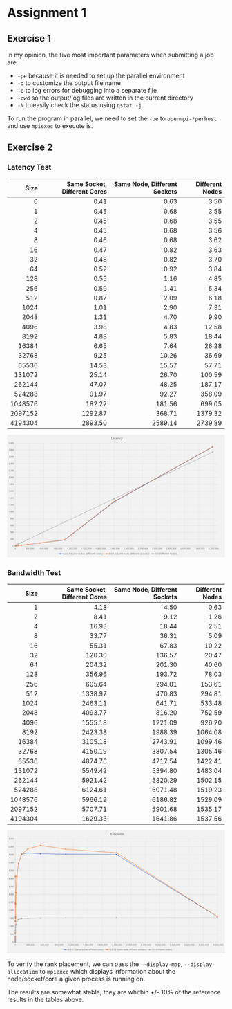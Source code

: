 # Assignment 1

## Exercise 1

In my opinion, the five most important parameters when submitting a job are:

- `-pe` because it is needed to set up the parallel environment
- `-o` to customize the output file name
- `-e` to log errors for debugging into a separate file
- `-cwd` so the output/log files are written in the current directory
- `-N` to easily check the status using `qstat -j`

To run the program in parallel, we need to set the `-pe` to `openmpi-*perhost` and use `mpiexec` to execute is.

## Exercise 2

###  Latency Test

| Size    | Same Socket, Different Cores | Same Node, Different Sockets | Different Nodes |
|--------:|-----------------------------:|-----------------------------:|----------------:|
|       0 |                         0.41 |                         0.63 |            3.50 |
|       1 |                         0.45 |                         0.68 |            3.55 |
|       2 |                         0.45 |                         0.68 |            3.55 |
|       4 |                         0.45 |                         0.68 |            3.56 |
|       8 |                         0.46 |                         0.68 |            3.62 |
|      16 |                         0.47 |                         0.82 |            3.63 |
|      32 |                         0.48 |                         0.82 |            3.70 |
|      64 |                         0.52 |                         0.92 |            3.84 |
|     128 |                         0.55 |                         1.16 |            4.85 |
|     256 |                         0.59 |                         1.41 |            5.34 |
|     512 |                         0.87 |                         2.09 |            6.18 |
|    1024 |                         1.01 |                         2.90 |            7.31 |
|    2048 |                         1.31 |                         4.70 |            9.90 |
|    4096 |                         3.98 |                         4.83 |           12.58 |
|    8192 |                         4.88 |                         5.83 |           18.44 |
|   16384 |                         6.65 |                         7.64 |           26.28 |
|   32768 |                         9.25 |                        10.26 |           36.69 |
|   65536 |                        14.53 |                        15.57 |           57.71 |
|  131072 |                        25.14 |                        26.70 |          100.59 |
|  262144 |                        47.07 |                        48.25 |          187.17 |
|  524288 |                        91.97 |                        92.27 |          358.09 |
| 1048576 |                       182.22 |                       181.56 |          699.05 |
| 2097152 |                      1292.87 |                       368.71 |         1379.32 |
| 4194304 |                      2893.50 |                      2589.14 |         2739.89 |

![](images/latency.svg)

### Bandwidth Test

| Size    | Same Socket, Different Cores | Same Node, Different Sockets | Different Nodes |
|--------:|-----------------------------:|-----------------------------:|----------------:|
|       1 |                         4.18 |                         4.50 |            0.63 |
|       2 |                         8.41 |                         9.12 |            1.26 |
|       4 |                        16.93 |                        18.44 |            2.51 |
|       8 |                        33.77 |                        36.31 |            5.09 |
|      16 |                        55.31 |                        67.83 |           10.22 |
|      32 |                       120.30 |                       136.57 |           20.47 |
|      64 |                       204.32 |                       201.30 |           40.60 |
|     128 |                       356.96 |                       193.72 |           78.03 |
|     256 |                       605.64 |                       294.01 |          153.61 |
|     512 |                      1338.97 |                       470.83 |          294.81 |
|    1024 |                      2463.11 |                       641.71 |          533.48 |
|    2048 |                      4093.77 |                       816.20 |          752.59 |
|    4096 |                      1555.18 |                      1221.09 |          926.20 |
|    8192 |                      2423.38 |                      1988.39 |         1064.08 |
|   16384 |                      3105.18 |                      2743.91 |         1099.46 |
|   32768 |                      4150.19 |                      3807.54 |         1305.46 |
|   65536 |                      4874.76 |                      4717.54 |         1422.41 |
|  131072 |                      5549.42 |                      5394.80 |         1483.04 |
|  262144 |                      5921.42 |                      5820.29 |         1502.15 |
|  524288 |                      6124.61 |                      6071.48 |         1519.23 |
| 1048576 |                      5966.19 |                      6186.82 |         1529.09 |
| 2097152 |                      5707.71 |                      5901.68 |         1535.17 |
| 4194304 |                      1629.33 |                      1641.86 |         1537.56 |

![](images/bandwith.svg)

To verify the rank placement, we can pass the `--display-map`, `--display-allocation` to `mpiexec` which displays information about the node/socket/core a given process is running on.

The results are somewhat stable, they are whithin +/- 10% of the reference results in the tables above.

